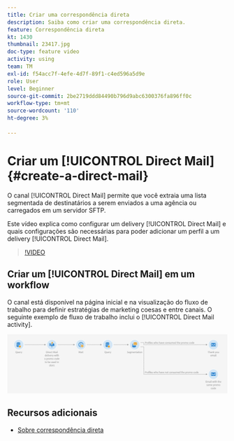 ```yaml
---
title: Criar uma correspondência direta
description: Saiba como criar uma correspondência direta.
feature: Correspondência direta
kt: 1430
thumbnail: 23417.jpg
doc-type: feature video
activity: using
team: TM
exl-id: f54acc7f-4efe-4d7f-89f1-c4ed596a5d9e
role: User
level: Beginner
source-git-commit: 2be2719ddd84490b796d9abc6300376fa896ff0c
workflow-type: tm+mt
source-wordcount: '110'
ht-degree: 3%

---
```


# Criar um [!UICONTROL Direct Mail] {#create-a-direct-mail}

O canal [!UICONTROL Direct Mail] permite que você extraia uma lista segmentada de destinatários a serem enviados a uma agência ou carregados em um servidor SFTP.

Este vídeo explica como configurar um delivery [!UICONTROL Direct Mail] e quais configurações são necessárias para poder adicionar um perfil a um delivery [!UICONTROL Direct Mail].

>[!VIDEO](https://video.tv.adobe.com/v/23417?quality=12)

## Criar um [!UICONTROL Direct Mail] em um workflow

O canal está disponível na página inicial e na visualização do fluxo de trabalho para definir estratégias de marketing coesas e entre canais. O seguinte exemplo de fluxo de trabalho inclui o [!UICONTROL Direct Mail activity].

![Imagem do fluxo de trabalho](/help/assets/direct_mail_examplewf.png)

## Recursos adicionais

* [Sobre correspondência direta](https://docs.adobe.com/content/help/en/campaign-standard/using/communication-channels/direct-mail/about-direct-mail.html)
